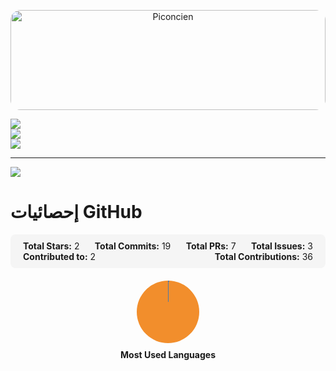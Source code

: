 
<p align="center">
  <img src="https://github.com/entlv/learning-journey/blob/main/piconcien.png?raw=true"
       alt="Piconcien"
       style="width: 100%; height: auto; max-height: 160px; border-radius: 16px; object-fit: cover;" />
</p>

![](https://github-readme-stats.vercel.app/api?username=entlv&theme=blueberry&hide_border=false&include_all_commits=true&count_private=true)<br/>
![](https://nirzak-streak-stats.vercel.app/?user=entlv&theme=blueberry&hide_border=false)<br/>
![](https://github-readme-stats.vercel.app/api/top-langs/?username=entlv&theme=blueberry&hide_border=false&include_all_commits=true&count_private=true&layout=compact)

---
[![](https://visitcount.itsvg.in/api?id=entlv&icon=2&color=1)](https://visitcount.itsvg.in)

<!-- Proudly created with GPRM ( https://gprm.itsvg.in ) -->
# إحصائيات GitHub

<div align="center">
  
<!-- الإحصائيات في سطر واحد -->
<div style="display: flex; justify-content: space-between; align-items: center; padding: 10px; background-color: #f5f5f5; border-radius: 8px; margin-bottom: 20px; flex-wrap: wrap;">
    <div style="text-align: center; padding: 0 10px;">
        <strong>Total Stars:</strong> 2
    </div>
    <div style="text-align: center; padding: 0 10px;">
        <strong>Total Commits:</strong> 19
    </div>
    <div style="text-align: center; padding: 0 10px;">
        <strong>Total PRs:</strong> 7
    </div>
    <div style="text-align: center; padding: 0 10px;">
        <strong>Total Issues:</strong> 3
    </div>
    <div style="text-align: center; padding: 0 10px;">
        <strong>Contributed to:</strong> 2
    </div>
    <div style="text-align: center; padding: 0 10px;">
        <strong>Total Contributions:</strong> 36
    </div>
</div>

<!-- الدائرة النسبية للغات -->
<div style="text-align: center; margin-top: 20px;">
    <div style="width: 100px; height: 100px; border-radius: 50%; background: conic-gradient(#4e79a7 0.5%, #f28e2c 0.5%); display: inline-flex; justify-content: center; align-items: center;"></div>
    <div style="margin-top: 10px;">
        <strong>Most Used Languages</strong>
    </div>
</div>

</div>

